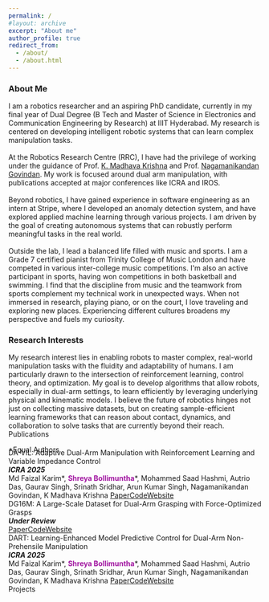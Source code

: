 ```yaml
---
permalink: /
#layout: archive
excerpt: "About me"
author_profile: true
redirect_from:
  - /about/
  - /about.html
---
```


<div hidden="hidden">
<script type="text/javascript" id="clustrmaps" src="//clustrmaps.com/map_v2.js?d=P0DmcjPhTVQDSVsO6eLpfLlblpD7aYEdFi8dEehI1TI&cl=ffffff&w=a"></script>
</div>
<h3>About Me</h3>

<span class="small_font">
I am a robotics researcher and an aspiring PhD candidate, currently in my final year of Dual Degree (B Tech and Master of Science in Electronics and Communication Engineering by Research) at IIIT Hyderabad. My research is centered on developing intelligent robotic systems that can learn complex manipulation tasks.
<br><br>
At the Robotics Research Centre (RRC), I have had the privilege of working under the guidance of  
Prof. <a target="_blank" href="https://www.iiit.ac.in/people/faculty/mkrishna/">K. Madhava Krishna</a> and Prof. <a target="_blank" href="https://nagamanigi.wixsite.com/home">Nagamanikandan Govindan</a>. My work is focused around dual arm manipulation, with publications accepted at major conferences like ICRA and IROS.
<br><br>
Beyond robotics, I have gained experience in software engineering as an intern at Stripe, where I developed an anomaly detection system, and have explored applied machine learning through various projects. I am driven by the goal of creating autonomous systems that can robustly perform meaningful tasks in the real world.
<br><br>
<!-- Outside the lab, music plays a significant role in my life. I am a Grade 7 certified pianist from Trinity College of Music London and have represented my institution in various inter-college music competitions. I find that the discipline and creativity required in music complement my technical work in unexpected ways. When not immersed in research or playing piano, I love traveling and exploring new places. Experiencing different cultures broadens my perspective and fuels my curiosity. -->
Outside the lab, I lead a balanced life filled with music and sports. I am a Grade 7 certified pianist from Trinity College of Music London and have competed in various inter-college music competitions. I'm also an active participant in sports, having won competitions in both basketball and swimming. I find that the discipline from music and the teamwork from sports complement my technical work in unexpected ways. When not immersed in research, playing piano, or on the court, I love traveling and exploring new places. Experiencing different cultures broadens my perspective and fuels my curiosity.
</span>

<h3>Research Interests</h3>
<span class="small_font">
My research interest lies in enabling robots to master complex, real-world manipulation tasks with the fluidity and adaptability of humans. I am particularly drawn to the intersection of reinforcement learning, control theory, and optimization. My goal is to develop algorithms that allow robots, especially in dual-arm settings, to learn efficiently by leveraging underlying physical and kinematic models. I believe the future of robotics hinges not just on collecting massive datasets, but on creating sample-efficient learning frameworks that can reason about contact, dynamics, and collaboration to solve tasks that are currently beyond their reach.
</span>

<!-- <div class="recent_updates">News</div>
Your news will go here -->



<div class="recent_updates">Publications</div>

<span style="font-size:14px;margin-bottom: -25px;display: block;">*Equal Authors <!--/ <span class="highlight">Highlighted Papers</span>--></span>

<div class="research-block">
  <div class="right">
    <div class="title">DA-VIL: Adaptive Dual-Arm Manipulation with Reinforcement Learning and Variable Impedance Control</div>
    <div class="sub-title"><i><b>ICRA 2025</b></i><br>
    Md Faizal Karim*, <b style="color:#a115a0">Shreya Bollimuntha</b>*, Mohammed Saad Hashmi, Autrio Das, Gaurav Singh, Srinath Sridhar, Arun Kumar Singh, Nagamanikandan Govindan, K Madhava Krishna
	<a target="_blank" class="tab_paper" target="_blank" href="https://ieeexplore.ieee.org/abstract/document/11127487">Paper</a><a target="_blank"  class="tab_paper" href="https://dualarmvil.github.io/Dual-Arm-VIL/">Code</a><a target="_blank"  class="tab_paper" href="https://dualarmvil.github.io/Dual-Arm-VIL/">Website</a>
    </div>
  </div>
</div>

<div class="research-block">
  <div class="right">
    <div class="title">DG16M: A Large-Scale Dataset for Dual-Arm Grasping with Force-Optimized Grasps</div>
    <div class="sub-title"><i><b>Under Review</b></i><br>
    <a target="_blank" class="tab_paper" target="_blank" href="https://arxiv.org/abs/2503.08358">Paper</a><a target="_blank"  class="tab_paper" href="https://github.com/DG16M/DG16M-dataset">Code</a><a target="_blank"  class="tab_paper" href="https://dg16m.github.io/DG-16M/">Website</a>
    </div>
  </div>
</div>

<div class="research-block">
  <div class="right">
    <div class="title">DART: Learning-Enhanced Model Predictive Control for Dual-Arm Non-Prehensile Manipulation</div>
    <div class="sub-title"><i><b>ICRA 2025</b></i><br>
    Md Faizal Karim*, <b style="color:#a115a0">Shreya Bollimuntha</b>*, Mohammed Saad Hashmi, Autrio Das, Gaurav Singh, Srinath Sridhar, Arun Kumar Singh, Nagamanikandan Govindan, K Madhava Krishna
    <a target="_blank" class="tab_paper" target="_blank" href="./papers/ICRA26_3775_MS.pdf">Paper</a><a target="_blank"  class="tab_paper" href="https://github.com/dart-icra/DART-Dual-Arm-Non-Prehensile-Manipulation">Code</a><a target="_blank"  class="tab_paper" href="https://dart-icra.github.io/dart/">Website</a>
  </div>
</div>



<div class="recent_updates">Projects</div>
<!-- Your projects will go here -->

<!-- <div class="research-block">
	<div class="left">
		<span class="research-img">
			<img src="/images/teasers/personalized.gif">
		</span>
	</div>
	<div class="right">
		<div class="title">Personalized One-Shot Lipreading for an ALS Patient</div>
		<div class="sub-title"><b style="color:#a115a0">Bipasha Sen</b>*, Aditya Agarwal*, Rudrabha Mukhopadhyay, Vinay Namboodiri, C V Jawahar <i><br><b>BMVC 2021</b></i><a class="tab_paper" target="_blank" href="https://www.bmvc2021-virtualconference.com/assets/papers/1468.pdf">paper</a><a target="_blank"  class="tab_paper" href="https://youtu.be/_famGVaem-8">video</a><a target="_blank"  class="tab_paper" href="http://bhaasha.iiit.ac.in/lipwav">portal</a></div>
		<span class="research-text">
		We propose a personalized network to lipread an ALS patient using only one-shot examples. Our approach significantly improves and achieves high top-5accuracy with 83.2% accuracy compared to 62.6% achieved by comparable methods for the patient. Apart from evaluating our approach on the ALS patient, we also extend it to people with hearing impairment relying extensively on lip movements to communicate.
		</span>
	</div>
</div> -->

